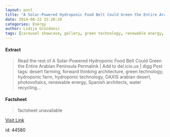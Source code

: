 ```yaml
---
layout: post
title: "A Solar-Powered Hydroponic Food Belt Could Green the Entire Arabian Peninsula"
date: 2014-08-22 15:20:29
categories: Energy
author: Lidija Grozdanic
tags: [carousel showcase, gallery, green technology, renewable energy, sustainable food, desert farming, forward thinking architecture, hydroponic farm, hydroponic technology, oaxis arabian desert, photovoltaics, spanish architects, water recycling]
---
```



#### Extract
>Read the rest of A Solar-Powered Hydroponic Food Belt Could Green the Entire Arabian Peninsula Permalink | Add to del.icio.us | digg Post tags: desert farming, forward thinking architecture, green technology, hydroponic farm, hydroponic technology, OAXIS arabian desert, photovoltaics, renewable energy, Spanish architects, water recycling...

#### Factsheet
>factsheet unavailable

[Visit Link](http://inhabitat.com/oaxis-project-aims-to-green-the-entire-arabian-peninsula-with-a-solar-powered-hydroponic-food-belt/)

id:   44580


